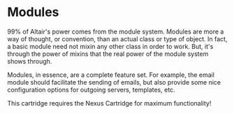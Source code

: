 Modules
===

99% of Altair's power comes from the module system. Modules are more a way of thought, or convention, than an actual class
or type of object. In fact, a basic module need not mixin any other class in order to work. But, it's through the power of
mixins that the real power of the module system shows through.

Modules, in essence, are a complete feature set. For example, the email module should facilitate the sending of emails,
but also provide some nice configuration options for outgoing servers, templates, etc.

This cartridge requires the Nexus Cartridge for maximum functionality!